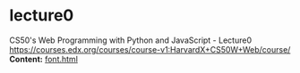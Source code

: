 # lecture0
CS50's Web Programming with Python and JavaScript -  Lecture0
https://courses.edx.org/courses/course-v1:HarvardX+CS50W+Web/course/
**Content:**
[font.html](https://github.com/ialrumaih/lecture0/blob/master/font.html)
